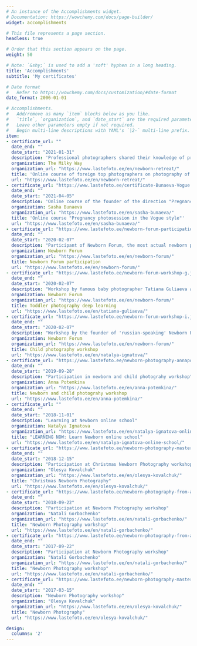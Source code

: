 ```yaml
---
# An instance of the Accomplishments widget.
# Documentation: https://wowchemy.com/docs/page-builder/
widget: accomplishments

# This file represents a page section.
headless: true

# Order that this section appears on the page.
weight: 50

# Note: `&shy;` is used to add a 'soft' hyphen in a long heading.
title: 'Accomplish­ments'
subtitle: 'My certificates'

# Date format
#   Refer to https://wowchemy.com/docs/customization/#date-format
date_format: 2006-01-01

# Accomplishments.
#   Add/remove as many `item` blocks below as you like.
#   `title`, `organization`, and `date_start` are the required parameters.
#   Leave other parameters empty if not required.
#   Begin multi-line descriptions with YAML's `|2-` multi-line prefix.
item:
- certificate_url: ""
  date_end: ""
  date_start: "2021-01-31"
  description: 'Professional photographers shared their knowledge of pregnancy and newborn photography'
  organization: The Milky Way
  organization_url: "https://www.lastefoto.ee/en/newborn-retreat/"
  title: 'Online course of foreign top photographers on photography of pregnancy and newborns'
  url: "https://www.lastefoto.ee/en/newborn-retreat/"
- certificate_url: "https://www.lastefoto.ee/certificate-Bunaeva-Vogue.jpg"
  date_end: ""
  date_start: "2021-04-05"
  description: 'Online course of the founder of the direction "Pregnancy photoshoot in the style of Vogue" - Sasha Bunaeva'
  organization: Sasha Bunaeva
  organization_url: "https://www.lastefoto.ee/en/sasha-bunaeva/"
  title: 'Online course "Pregnancy photosession in the Vogue style"'
  url: "https://www.lastefoto.ee/en/sasha-bunaeva/"
- certificate_url: "https://www.lastefoto.ee/newborn-forum-participation.jpg"
  date_end: ""
  date_start: "2020-02-07"
  description: "Participant of Newborn Forum, the most actual newborn photography event held in Moscow"
  organization: Newborn Forum 
  organization_url: "https://www.lastefoto.ee/en/newborn-forum/"
  title: Newborn Forum participation
  url: "https://www.lastefoto.ee/en/newborn-forum/"
- certificate_url: "https://www.lastefoto.ee/newborn-forum-workshop-g.jpg"
  date_end: ""
  date_start: "2020-02-07"
  description: "Workshop by famous baby photographer Tatiana Guliaeva at Newborn Forum, Moscow"
  organization: Newborn Forum 
  organization_url: "https://www.lastefoto.ee/en/newborn-forum/" 
  title: Toddler photography deep learning
  url: "https://www.lastefoto.ee/en/tatiana-guliaeva/"
- certificate_url: "https://www.lastefoto.ee/newborn-forum-workshop-i.jpg"
  date_end: ""
  date_start: "2020-02-07"
  description: "Workshop by the founder of 'russian-speaking' Newborn Photograpy By The Book - The Natalya Ignatova"
  organization: Newborn Forum 
  organization_url: "https://www.lastefoto.ee/en/newborn-forum/"
  title: Child photography workshop
  url: "https://www.lastefoto.ee/en/natalya-ignatova/"
- certificate_url: "https://www.lastefoto.ee/newborn-photography-annapotemkina.jpg"
  date_end: ""
  date_start: "2019-09-28"
  description: "Participation in newborn and child photograhy workshop"
  organization: Anna Potemkina
  organization_url: "https://www.lastefoto.ee/en/anna-potemkina/"
  title: Newborn and child photograhy workshop
  url: "https://www.lastefoto.ee/en/anna-potemkina/"  
- certificate_url: ""
  date_end: ""
  date_start: "2018-11-01"
  description: "Learning at Newborn online school"
  organization: Natalya Ignatova
  organization_url: "https://www.lastefoto.ee/en/natalya-ignatova-online-school/"
  title: "LEARNING NOW: Learn Newborn online school"
  url: "https://www.lastefoto.ee/en/natalya-ignatova-online-school/" 
- certificate_url: "https://www.lastefoto.ee/newborn-photography-masterclass-olesya-kovalchuk.jpg"
  date_end: ""
  date_start: "2018-12-15"
  description: "Participation at Christmas Newborn Photography workshop"
  organization: "Olesya Kovalchuk"
  organization_url: "https://www.lastefoto.ee/en/olesya-kovalchuk/"
  title: "Christmas Newborn Photography"
  url: "https://www.lastefoto.ee/en/olesya-kovalchuk/"   
- certificate_url: "https://www.lastefoto.ee/newborn-photography-from-a-to-z.jpg"
  date_end: ""
  date_start: "2018-09-22"
  description: "Participation at Newborn Photography workshop"
  organization: "Natali Gorbachenko"
  organization_url: "https://www.lastefoto.ee/en/natali-gorbachenko/"
  title: "Newborn Photography workshop"
  url: "https://www.lastefoto.ee/en/natali-gorbachenko/" 
- certificate_url: "https://www.lastefoto.ee/newborn-photography-from-a-to-z.jpg"
  date_end: ""
  date_start: "2017-09-22"
  description: "Participation at Newborn Photography workshop"
  organization: "Natali Gorbachenko"
  organization_url: "https://www.lastefoto.ee/en/natali-gorbachenko/"
  title: "Newborn Photography workshop"
  url: "https://www.lastefoto.ee/en/natali-gorbachenko/" 
- certificate_url: "https://www.lastefoto.ee/newborn-photography-masterclass-olesya-kovalchuk.jpg"
  date_end: ""
  date_start: "2017-03-15"
  description: "Newborn Photography workshop"
  organization: "Olesya Kovalchuk"
  organization_url: "https://www.lastefoto.ee/en/olesya-kovalchuk/"
  title: "Newborn Photography"
  url: "https://www.lastefoto.ee/en/olesya-kovalchuk/"   

design:
  columns: '2' 
---
```

